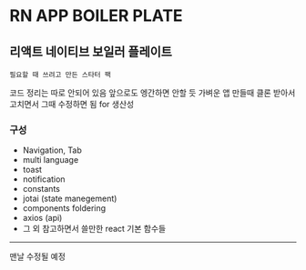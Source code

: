 # RN APP BOILER PLATE
## 리액트 네이티브 보일러 플레이트
```
필요할 때 쓰려고 만든 스타터 팩
```
코드 정리는 따로 안되어 있음 앞으로도 엥간하면 안할 듯
가벼운 앱 만들때 클론 받아서 고치면서 그때 수정하면 됨
for 생산성


### 구성
- Navigation, Tab
- multi language
- toast
- notification
- constants
- jotai (state manegement)
- components foldering
- axios (api)
- 그 외 참고하면서 쓸만한 react 기본 함수들

--- 
맨날 수정될 예정
